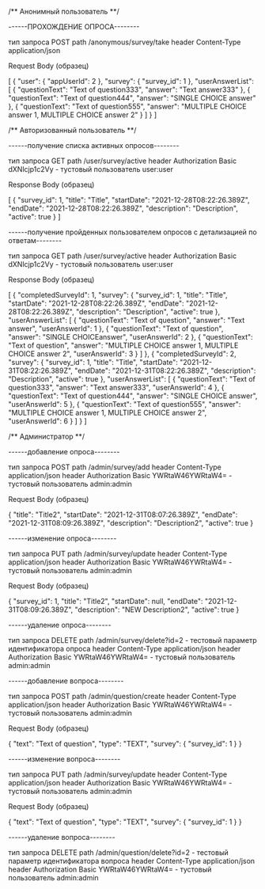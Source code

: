 /** Анонимный пользователь **/

------ПРОХОЖДЕНИЕ ОПРОСА--------

тип запроса POST
path /anonymous/survey/take
header Content-Type application/json

Request Body (образец)

[
{
"user": {
"appUserId": 2
},
"survey": {
"survey_id": 1
},
"userAnswerList": [
{
"questionText": "Text of question333",
"answer": "Text answer333"
},
{
"questionText": "Text of question444",
"answer": "SINGLE CHOICE answer"
},
{
"questionText": "Text of question555",
"answer": "MULTIPLE CHOICE answer 1, MULTIPLE CHOICE answer 2"
}
]
}
]

/** Авторизованный пользователь **/

------получение списка активных опросов--------

тип запроса GET
path /user/survey/active
header Authorization Basic dXNlcjp1c2Vy - тустовый пользователь user:user

Response Body (образец)

[
{
"survey_id": 1,
"title": "Title",
"startDate": "2021-12-28T08:22:26.389Z",
"endDate": "2021-12-28T08:22:26.389Z",
"description": "Description",
"active": true
}
]

------получение пройденных пользователем опросов с детализацией по ответам--------

тип запроса GET
path /user/survey/active
header Authorization Basic dXNlcjp1c2Vy - тустовый пользователь user:user

Response Body (образец)

[
{
"completedSurveyId": 1,
"survey": {
"survey_id": 1,
"title": "Title",
"startDate": "2021-12-28T08:22:26.389Z",
"endDate": "2021-12-28T08:22:26.389Z",
"description": "Description",
"active": true
},
"userAnswerList": [
{
"questionText": "Text of question",
"answer": "Text answer",
"userAnswerId": 1
},
{
"questionText": "Text of question",
"answer": "SINGLE CHOICEanswer",
"userAnswerId": 2
},
{
"questionText": "Text of question",
"answer": "MULTIPLE CHOICE answer 1, MULTIPLE CHOICE answer 2",
"userAnswerId": 3
}
]
},
{
"completedSurveyId": 2,
"survey": {
"survey_id": 1,
"title": "Title",
"startDate": "2021-12-31T08:22:26.389Z",
"endDate": "2021-12-31T08:22:26.389Z",
"description": "Description",
"active": true
},
"userAnswerList": [
{
"questionText": "Text of question333",
"answer": "Text answer333",
"userAnswerId": 4
},
{
"questionText": "Text of question444",
"answer": "SINGLE CHOICE answer",
"userAnswerId": 5
},
{
"questionText": "Text of question555",
"answer": "MULTIPLE CHOICE answer 1, MULTIPLE CHOICE answer 2",
"userAnswerId": 6
}
]
}
]


/** Администратор **/

------добавление опроса--------

тип запроса POST
path /admin/survey/add
header Content-Type application/json
header Authorization Basic YWRtaW46YWRtaW4= - тустовый пользователь admin:admin

Request Body (образец)

{
"title": "Title2",
"startDate": "2021-12-31T08:07:26.389Z",
"endDate": "2021-12-31T08:09:26.389Z",
"description": "Description2",
"active": true
}


------изменение опроса--------

тип запроса PUT
path /admin/survey/update
header Content-Type application/json
header Authorization Basic YWRtaW46YWRtaW4= - тустовый пользователь admin:admin

Request Body (образец)

{
"survey_id": 1,
"title": "Title2",
"startDate": null,
"endDate": "2021-12-31T08:09:26.389Z",
"description": "NEW Description2",
"active": true
}

------удаление опроса--------

тип запроса DELETE
path /admin/survey/delete?id=2   - тестовый параметр идентификатора опроса
header Content-Type application/json
header Authorization Basic YWRtaW46YWRtaW4= - тустовый пользователь admin:admin


------добавление вопроса--------

тип запроса POST
path /admin/question/create
header Content-Type application/json
header Authorization Basic YWRtaW46YWRtaW4= - тустовый пользователь admin:admin

Request Body (образец)

{
"text": "Text of question",
"type": "TEXT",
"survey": {
"survey_id": 1
}
}


------изменение вопроса--------

тип запроса PUT
path /admin/survey/update
header Content-Type application/json
header Authorization Basic YWRtaW46YWRtaW4= - тустовый пользователь admin:admin

Request Body (образец)

{
"text": "Text of question",
"type": "TEXT",
"survey": {
"survey_id": 1
}
}

------удаление вопроса--------

тип запроса DELETE
path /admin/question/delete?id=2   - тестовый параметр идентификатора вопроса
header Content-Type application/json
header Authorization Basic YWRtaW46YWRtaW4= - тустовый пользователь admin:admin
